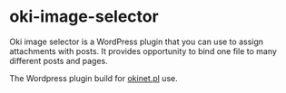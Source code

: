 oki-image-selector
========================

Oki image selector is a WordPress plugin that you can use to assign attachments with posts.
It provides opportunity to bind one file to many different posts and pages.

The Wordpress plugin build for [okinet.pl](https://okinet.pl) use.
